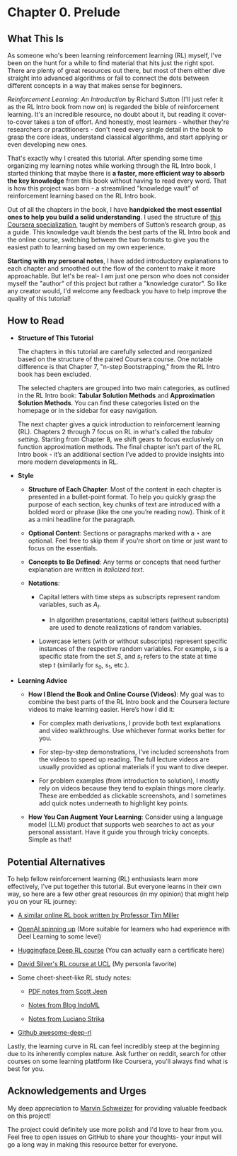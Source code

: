 # Chapter 0. Prelude 

## What This Is  

As someone who's been learning reinforcement learning (RL) myself, I've been on the hunt for a while to find material that hits just the right spot. There are plenty of great resources out there, but most of them either dive straight into advanced algorithms or fail to connect the dots between different concepts in a way that makes sense for beginners.  

*Reinforcement Learning: An Introduction* by Richard Sutton (I'll just refer it as the RL Intro book from now on) is regarded the bible of reinforcement learning. It's an incredible resource, no doubt about it, but reading it cover-to-cover takes a ton of effort. And honestly, most learners - whether they're researchers or practitioners - don't need every single detail in the book to grasp the core ideas, understand classical algorithms, and start applying or even developing new ones.  

That's exactly why I created this tutorial. After spending some time organizing my learning notes while working through the RL Intro book, I started thinking that maybe there is **a faster, more efficient way to absorb the key knowledge** from this book without having to read every word. That is how this project was born - a streamlined "knowledge vault" of reinforcement learning based on the RL Intro book.  

Out of all the chapters in the book, I have **handpicked the most essential ones to help you build a solid understanding**. I used the structure of [this Coursera specialization](https://www.coursera.org/specializations/reinforcement-learning), taught by members of Sutton’s research group, as a guide. This knowledge vault blends the best parts of the RL Intro book and the online course, switching between the two formats to give you the easiest path to learning based on my own experience.  

**Starting with my personal notes**, I have added introductory explanations to each chapter and smoothed out the flow of the content to make it more approachable. But let's be real- I am just one person who does not consider myself the "author" of this project but rather a "knowledge curator". So like any creator would, I'd welcome any feedback you have to help improve the quality of this tutorial!

## How to Read  

- **Structure of This Tutorial**

    The chapters in this tutorial are carefully selected and reorganized based on the structure of the paired Coursera course. One notable difference is that Chapter 7, "n-step Bootstrapping," from the RL Intro book has been excluded.  

    The selected chapters are grouped into two main categories, as outlined in the RL Intro book: **Tabular Solution Methods** and **Approximation Solution Methods**. You can find these categories listed on the homepage or in the sidebar for easy navigation.  

    The next chapter gives a quick introduction to reinforcement learning (RL). Chapters 2 through 7 focus on RL in what's called the *tabular setting*. Starting from Chapter 8, we shift gears to focus exclusively on function approximation methods. The final chapter isn't part of the RL Intro book - it’s an additional section I’ve added to provide insights into more modern developments in RL.  

- **Style** 

    - **Structure of Each Chapter**: Most of the content in each chapter is presented in a bullet-point format. To help you quickly grasp the purpose of each section, key chunks of text are introduced with a bolded word or phrase (like the one you’re reading now). Think of it as a mini headline for the paragraph.  

    - **Optional Content**: Sections or paragraphs marked with a $\star$ are optional. Feel free to skip them if you’re short on time or just want to focus on the essentials.  

    - **Concepts to Be Defined**: Any terms or concepts that need further explanation are written in $\textit{italicized text}$.  

    - **Notations**:  

        - Capital letters with time steps as subscripts represent random variables, such as $A_t$.  

            - In algorithm presentations, capital letters (without subscripts) are used to denote realizations of random variables. 

        - Lowercase letters (with or without subscripts) represent specific instances of the respective random variables. For example, $s$ is a specific state from the set $S$, and $s_t$ refers to the state at time step $t$ (similarly for $s_0$, $s_1$, etc.).  

- **Learning Advice**  

    - **How I Blend the Book and Online Course (Videos)**: My goal was to combine the best parts of the RL Intro book and the Coursera lecture videos to make learning easier. Here’s how I did it:  

        - For complex math derivations, I provide both text explanations and video walkthroughs. Use whichever format works better for you.  

        - For step-by-step demonstrations, I’ve included screenshots from the videos to speed up reading. The full lecture videos are usually provided as optional materials if you want to dive deeper.  

        - For problem examples (from introduction to solution), I mostly rely on videos because they tend to explain things more clearly. These are embedded as clickable screenshots, and I sometimes add quick notes underneath to highlight key points.  

    - **How You Can Augment Your Learning**:  Consider using a language model (LLM) product that supports web searches to act as your personal assistant. Have it guide you through tricky concepts. Simple as that!  


## Potential Alternatives

To help fellow reinforcement learning (RL) enthusiasts learn more effectively, I've put together this tutorial. But everyone learns in their own way, so here are a few other great resources (in my opinion) that might help you on your RL journey:

- [A similar online RL book written by Professor Tim Miller](https://gibberblot.github.io/rl-notes/index.html)

- [OpenAI spinning up](https://spinningup.openai.com/en/latest/index.html) (More suitable for learners who had experience with Deel Learning to some level)

- [Huggingface Deep RL course](https://huggingface.co/learn/deep-rl-course/unit0/introduction) (You can actually earn a certificate here)

- [David Silver's RL course at UCL](https://www.youtube.com/playlist?list=PLqYmG7hTraZDM-OYHWgPebj2MfCFzFObQ) (My personla favorite)

- Some cheet-sheet-like RL study notes:

    - [PDF notes from Scott Jeen](https://enjeeneer.io/sutton_and_barto/rl_notes.pdf)

    - [Notes from Blog IndoML](https://indoml.com/2018/02/14/study-notes-reinforcement-learning-an-introduction/#:~:text=The%20main%20elements%20of%20RL,a%20model%20of%20the%20environment.&text=The%20learner%2Fdecision%20maker%20being%20trained.)

    - [Notes from Luciano Strika](https://strikingloo.github.io/wiki/reinforcement-learning-sutton)

- [Github awesome-deep-rl](https://github.com/kengz/awesome-deep-rl)

Lastly, the learning curve in RL can feel incredibly steep at the beginning due to its inherently complex nature. Ask further on reddit, search for other courses on some learning plattform like Coursera, you'll always find what is best for you. 

## Acknowledgements and Urges

My deep appreciation to [Marvin Schweizer](https://github.com/mschweizer) for providing valuable feedback on this project!

The project could definitely use more polish and I'd love to hear from you. Feel free to open issues on GitHub to share your thoughts- your input will go a long way in making this resource better for everyone.

